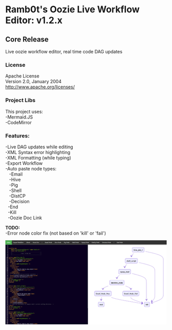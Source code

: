 # Ramb0t's Oozie Live Workflow Editor: v1.2.x
## Core Release
Live oozie workflow editor, real time code DAG updates

### License

Apache License  <br />
Version 2.0, January 2004  <br />
http://www.apache.org/licenses/  <br />

### Project Libs

This project uses:  <br />
-Mermaid.JS <br />
-CodeMirror

### Features:

-Live DAG updates while editing <br />
-XML Syntax error highlighting <br />
-XML Formatting (while typing) <br />
-Export Workflow <br />
-Auto paste node types: <br />
   &nbsp;&nbsp; -Email <br />
   &nbsp;&nbsp; -Hive <br />
   &nbsp;&nbsp; -Pig <br />
   &nbsp;&nbsp; -Shell <br />
   &nbsp;&nbsp; -DistCP <br />
   &nbsp;&nbsp; -Decision <br />
   &nbsp;&nbsp;-End<br />
   &nbsp;&nbsp;-Kill<br />
    &nbsp;&nbsp;-Oozie Doc Link <br />

**TODO:** <br />
-Error node color fix (not based on 'kill' or 'fail') <br />



![alt text](https://raw.githubusercontent.com/jpetro416/oozie-live-editor/master/img/oozie-live-editor-v1.2.0.PNG)

